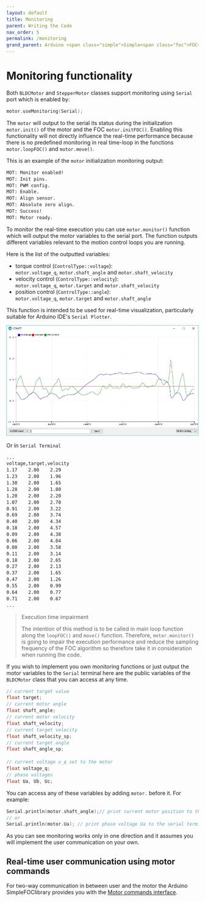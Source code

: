```yaml
---
layout: default
title: Monitoring
parent: Writing the Code
nav_order: 5
permalink: /monitoring
grand_parent: Arduino <span class="simple">Simple<span class="foc">FOC</span>library</span> 
---
```



# Monitoring functionality

Both `BLDCMotor` and `StepperMotor` classes support monitoring using `Serial` port which is enabled by:
```cpp
motor.useMonitoring(Serial);
```

The `motor` will output to the serial its status during the initialization `motor.init()` of the motor and the FOC `motor.initFOC()`. Enabling this functionality will not directly influence the real-time performance because there is no predefined monitoring in real time-loop in the functions `motor.loopFOC()` and `motor.move()`.

This is an example of the `motor` initialization monitoring output:
```sh
MOT: Monitor enabled!
MOT: Init pins.
MOT: PWM config.
MOT: Enable.
MOT: Align sensor.
MOT: Absolute zero align.
MOT: Success!
MOT: Motor ready.
```

To monitor the real-time execution you can use `motor.monitor()` function which will output the motor variables to the serial port. The function outputs different variables relevant to the motion control loops you are running. 

Here is the list of the outputted variables:
- torque control (`ControlType::voltage`): <br>
`motor.voltage_q`, `motor.shaft_angle` and `motor.shaft_velocity`  
- velocity control (`ControlType::velocity`): <br> `motor.voltage_q`, `motor.target` and `motor.shaft_velocity`
- position control (`ControlType::angle`):  <br>`motor.voltage_q`, `motor.target` and `motor.shaft_angle`

This function is intended to be used for real-time visualization, particularly suitable for Arduino IDE's `Serial Plotter`.

<img class="width60" src="extras/Images/plotter.jpg">

Or in `Serial Terminal`
```sh
...
voltage,target,velocity
1.17	2.00	2.29
1.23	2.00	1.96
1.30	2.00	1.65
1.28	2.00	1.80
1.20	2.00	2.20
1.07	2.00	2.70
0.91	2.00	3.22
0.69	2.00	3.74
0.40	2.00	4.34
0.18	2.00	4.57
0.09	2.00	4.38
0.06	2.00	4.04
0.08	2.00	3.58
0.11	2.00	3.14
0.18	2.00	2.65
0.27	2.00	2.13
0.37	2.00	1.65
0.47	2.00	1.26
0.55	2.00	0.99
0.64	2.00	0.77
0.71	2.00	0.67
...
```

<blockquote class="warning"><p class="heading"> Execution time impairment</p>
The intention of this method is to be called in main loop function along the <code class="highlighter-rouge">loopFOC()</code> and <code class="highlighter-rouge">move()</code> function. Therefore, <code class="highlighter-rouge">motor.monitor()</code> is going to impair the execution performance and reduce the sampling frequency of the FOC algorithm so therefore take it in consideration when running the code.  </blockquote>

If you wish to implement you own monitoring functions or just output the motor variables to the `Serial` terminal here are the public variables of the `BLDCMotor` class that you can access at any time.
```cpp
// current target value
float target;
// current motor angle
float shaft_angle;
// current motor velocity 
float shaft_velocity;
// current target velocity
float shaft_velocity_sp;
// current target angle
float shaft_angle_sp;

// current voltage u_q set to the motor
float voltage_q;
// phase voltages 
float Ua, Ub, Uc;

```
You can access any of these variables by adding `motor.` before it. For example:
```cpp
Serial.println(motor.shaft_angle);// print current motor position to the serial terminal
// or
Serial.println(motor.Ua); // print phase voltage Ua to the serial terminal
```

As you can see monitoring works only in one direction and it assumes you will implement the user communication on your own.

## Real-time user communication using motor commands
  
For two-way communication in between user and the motor the Arduino <span class="simple">Simple<span class="foc">FOC</span>library</span>  provides you with the [Motor commands interface](communication).